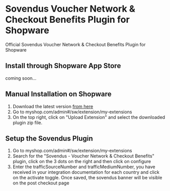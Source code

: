 # Sovendus Voucher Network & Checkout Benefits Plugin for Shopware
Official Sovendus Voucher Network & Checkout Benefits Plugin for Shopware

## Install through Shopware App Store
coming soon...
## Manual Installation on Shopware

1. Download the latest version [from here](https://raw.githubusercontent.com/Sovendus-GmbH/Sovendus-Shopware-Voucher-Network-and-Checkout-Benefits-Plugin/main/releases/sovendus-shopware-voucher-network-latest.zip)
2. Go to myshop.com/admin#/sw/extension/my-extensions
3. On the top right, click on "Upload Extension" and select the downloaded plugin zip file.


## Setup the Sovendus Plugin

1. Go to myshop.com/admin#/sw/extension/my-extensions
2. Search for the "Sovendus - Voucher Network & Checkout Benefits" plugin, click on the 3 dots on the right and then click on configure
3. Enter the trafficSourceNumber and trafficMediumNumber, you have received in your integration documentation for each country and click on the activate toggle. Once saved, the sovendus banner will be visible on the post checkout page